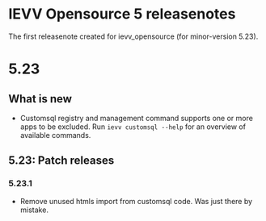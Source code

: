 IEVV Opensource 5 releasenotes
==============================

The first releasenote created for ievv_opensource (for minor-version 5.23).

5.23
====

## What is new

- Customsql registry and management command supports one or more apps to be excluded. Run `ievv customsql --help` for an overview of available commands.

## 5.23: Patch releases

### 5.23.1
- Remove unused htmls import from customsql code. Was just there by mistake.
